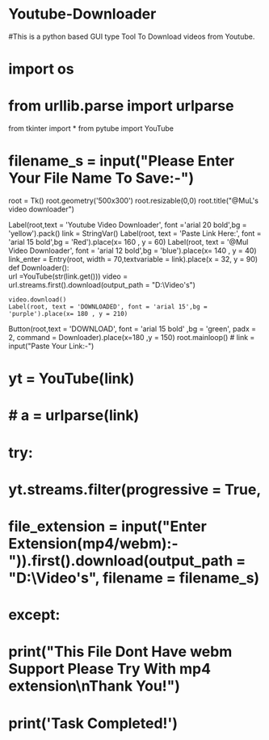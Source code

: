 # Youtube-Downloader
#This is a python based GUI type Tool To Download videos from Youtube.
# import os
# from urllib.parse import urlparse
from tkinter import *
from pytube import YouTube

# filename_s = input("Please Enter Your File Name To Save:-")
root = Tk()
root.geometry('500x300')
root.resizable(0,0)
root.title("@MuL's video downloader")

Label(root,text = 'Youtube Video Downloader', font ='arial 20 bold',bg = 'yellow').pack()
link = StringVar()
Label(root, text = 'Paste Link Here:', font = 'arial 15 bold',bg = 'Red').place(x= 160 , y = 60)
Label(root, text = '@Mul Video Downloader', font = 'arial 12 bold',bg = 'blue').place(x= 140 , y = 40)
link_enter = Entry(root, width = 70,textvariable = link).place(x = 32, y = 90)
def Downloader():     
    url =YouTube(str(link.get()))
    video = url.streams.first().download(output_path = "D:\\Video's")

    video.download()
    Label(root, text = 'DOWNLOADED', font = 'arial 15',bg = 'purple').place(x= 180 , y = 210)  
Button(root,text = 'DOWNLOAD', font = 'arial 15 bold' ,bg = 'green', padx = 2, command = Downloader).place(x=180 ,y = 150)
root.mainloop()
    # link = input("Paste Your Link:-")

# yt = YouTube(link)
# # a = urlparse(link)


# try:
#     yt.streams.filter(progressive = True, 
# file_extension = input("Enter Extension(mp4/webm):-")).first().download(output_path = "D:\\Video's", filename = filename_s)

# except:
#     print("This File Dont Have webm Support Please Try With mp4 extension\nThank You!")
# print('Task Completed!')
